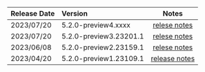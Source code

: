 | Release Date | Version | Notes |
| :-- | :-- | :--: |
| 2023/07/20 | 5.2.0-preview4.xxxx | [relese notes](5.2.0-preview4.md) |
| 2023/07/20 | 5.2.0-preview3.23201.1 | [relese notes](5.2.0-preview3.md) |
| 2023/06/08 | 5.2.0-preview2.23159.1 | [relese notes](5.2.0-preview2.md) |
| 2023/04/20 | 5.2.0-preview1.23109.1 | [release notes](5.2.0-preview1.md) |
